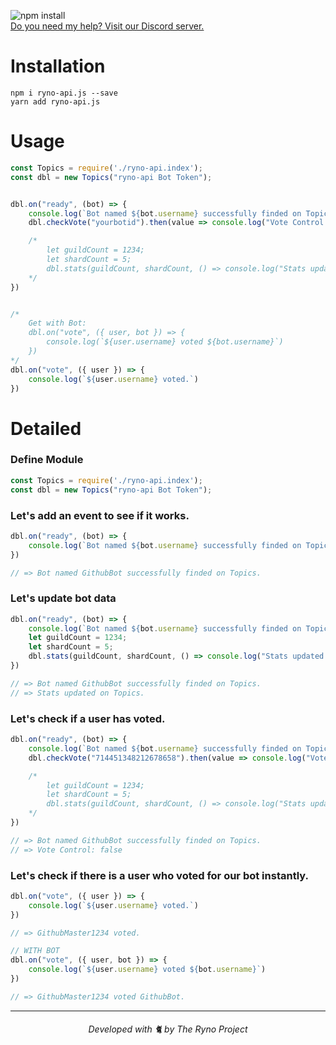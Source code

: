 ![npm install](https://project.ryno-bot.xyz/404)<br/>
[Do you need my help? Visit our Discord server.](https://project.ryno-bot.xyz/support)

# Installation
```console
npm i ryno-api.js --save
yarn add ryno-api.js
```


# Usage
```js
const Topics = require('./ryno-api.index');
const dbl = new Topics("ryno-api Bot Token");


dbl.on("ready", (bot) => {
    console.log(`Bot named ${bot.username} successfully finded on Topics.`)
    dbl.checkVote("yourbotid").then(value => console.log("Vote Control: "+ value))

    /*
        let guildCount = 1234;
        let shardCount = 5;
        dbl.stats(guildCount, shardCount, () => console.log("Stats updated on Topics."));
    */
})


/*
    Get with Bot: 
    dbl.on("vote", ({ user, bot }) => {
        console.log(`${user.username} voted ${bot.username}`)
    })
*/
dbl.on("vote", ({ user }) => {
    console.log(`${user.username} voted.`)
})
```

# Detailed

### Define Module
```js
const Topics = require('./ryno-api.index');
const dbl = new Topics("ryno-api Bot Token");
```

### Let's add an event to see if it works.
```js
dbl.on("ready", (bot) => {
    console.log(`Bot named ${bot.username} successfully finded on Topics.`)
})

// => Bot named GithubBot successfully finded on Topics.
```

### Let's update bot data
```js
dbl.on("ready", (bot) => {
    console.log(`Bot named ${bot.username} successfully finded on Topics.`)
    let guildCount = 1234;
    let shardCount = 5;
    dbl.stats(guildCount, shardCount, () => console.log("Stats updated on Topics."));
})

// => Bot named GithubBot successfully finded on Topics.
// => Stats updated on Topics.
```

### Let's check if a user has voted.
```js
dbl.on("ready", (bot) => {
    console.log(`Bot named ${bot.username} successfully finded on Topics.`)
    dbl.checkVote("714451348212678658").then(value => console.log("Vote Control: "+ value))

    /*
        let guildCount = 1234;
        let shardCount = 5;
        dbl.stats(guildCount, shardCount, () => console.log("Stats updated on Topics."));
    */
})

// => Bot named GithubBot successfully finded on Topics.
// => Vote Control: false
```

### Let's check if there is a user who voted for our bot instantly.
```js
dbl.on("vote", ({ user }) => {
    console.log(`${user.username} voted.`)
})

// => GithubMaster1234 voted.
```
```js
// WITH BOT
dbl.on("vote", ({ user, bot }) => {
    console.log(`${user.username} voted ${bot.username}`)
})

// => GithubMaster1234 voted GithubBot.
```

---
<h6 align="center">Developed with 🐈 by The Ryno Project</h6>
